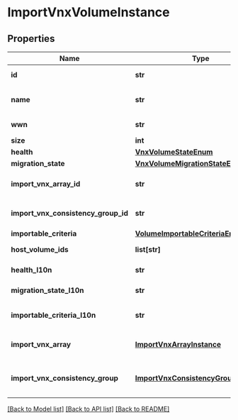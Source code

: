 # ImportVnxVolumeInstance

## Properties
Name | Type | Description | Notes
------------ | ------------- | ------------- | -------------
**id** | **str** | Unique identifier of the VNX volume. | [optional] 
**name** | **str** | Name of the VNX volume.  This property supports case-insensitive filtering. | [optional] 
**wwn** | **str** | World wide name of the VNX volume. | [optional] 
**size** | **int** | Size of the VNX volume in bytes. | [optional] 
**health** | [**VnxVolumeStateEnum**](VnxVolumeStateEnum.md) |  | [optional] 
**migration_state** | [**VnxVolumeMigrationStateEnum**](VnxVolumeMigrationStateEnum.md) |  | [optional] 
**import_vnx_array_id** | **str** | Unique identifier of the VNX storage system where the volume exists. | [optional] 
**import_vnx_consistency_group_id** | **str** | Unique identifier of the VNX consistency group, if the volume is in a consistency group. | [optional] 
**importable_criteria** | [**VolumeImportableCriteriaEnum**](VolumeImportableCriteriaEnum.md) |  | [optional] 
**host_volume_ids** | **list[str]** | List of host volume identifiers associated with the VNX volume. | [optional] 
**health_l10n** | **str** | Localized message string corresponding to health | [optional] 
**migration_state_l10n** | **str** | Localized message string corresponding to migration_state | [optional] 
**importable_criteria_l10n** | **str** | Localized message string corresponding to importable_criteria | [optional] 
**import_vnx_array** | [**ImportVnxArrayInstance**](ImportVnxArrayInstance.md) | This is the embeddable reference form of import_vnx_array_id attribute. | [optional] 
**import_vnx_consistency_group** | [**ImportVnxConsistencyGroupInstance**](ImportVnxConsistencyGroupInstance.md) | This is the embeddable reference form of import_vnx_consistency_group_id attribute. | [optional] 

[[Back to Model list]](../README.md#documentation-for-models) [[Back to API list]](../README.md#documentation-for-api-endpoints) [[Back to README]](../README.md)


